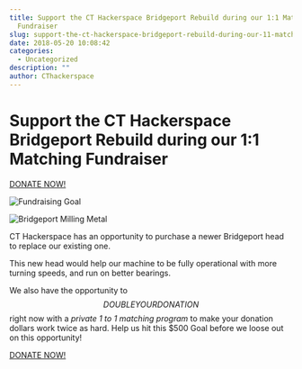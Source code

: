 ```yaml
---
title: Support the CT Hackerspace Bridgeport Rebuild during our 1:1 Matching
  Fundraiser
slug: support-the-ct-hackerspace-bridgeport-rebuild-during-our-11-matching-fundraiser
date: 2018-05-20 10:08:42
categories:
  - Uncategorized
description: ""
author: CThackerspace
---
```


# Support the CT Hackerspace Bridgeport Rebuild during our 1:1 Matching Fundraiser

[DONATE NOW!](https://www.paypal.com/donate/?token=MtiQ2kPr14WdqI2O6iIP3c1hW6DHe6XqpxArXU56VkEZRwlsmzVG_bYaHbD23wZ5tKZ5im&country.x=US&locale.x=)

![Fundraising Goal](/uploads/2018/05/Fundraising_goal-2-500x500-e1526828580191-300x240.gif)

![Bridgeport Milling Metal](/uploads/2018/05/bridgeport-milling-metal-300x200.jpg)

CT Hackerspace has an opportunity to purchase a newer Bridgeport head to replace our existing one.

This new head would help our machine to be fully operational with more turning speeds, and run on better bearings.

We also have the opportunity to $$ DOUBLE YOUR DONATION $$ right now with a _private 1 to 1 matching program_ to make your donation dollars work twice as hard. Help us hit this $500 Goal before we loose out on this opportunity!

[DONATE NOW!](https://www.paypal.me/CTHackerspace/)
